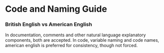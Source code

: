 Code and Naming Guide
==

### British English vs American English

In documentation, comments and other natural language explanatory components, both are accepted.
In code, variable naming and code names, american english is preferred for consistency, though not forced.